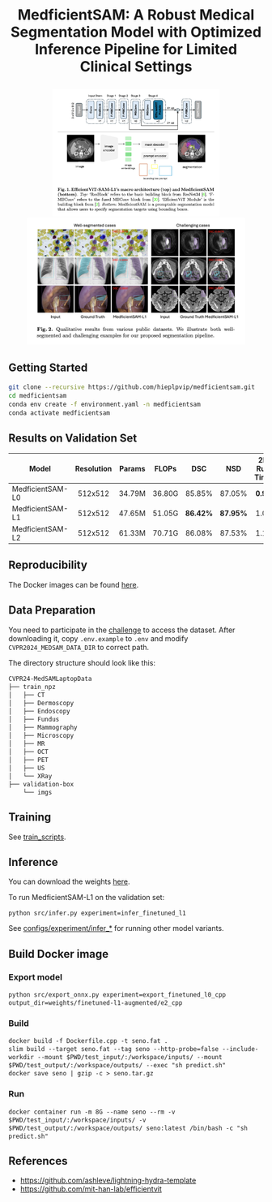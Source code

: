 # <p align="center">MedficientSAM: A Robust Medical Segmentation Model with Optimized Inference Pipeline for Limited Clinical Settings</p>

<p align="center">
<img height="250" alt="screen" src="assets/architecture.png">
<img height="250" alt="screen" src="assets/qualitative.png">
</p>

## Getting Started

```bash
git clone --recursive https://github.com/hieplpvip/medficientsam.git
cd medficientsam
conda env create -f environment.yaml -n medficientsam
conda activate medficientsam
```

<!-- ### Environment and Requirements

| System                  | Ubuntu 22.04.5 LTS              |
| ----------------------- | ------------------------------- |
| CPU                     | AMD EPYC 7742 64-Core Processor |
| RAM                     | 256GB                           |
| GPU (number and type)   | One NVIDIA A100 40G             |
| CUDA version            | 12.0                            |
| Programming language    | Python 3.10                     |
| Deep learning framework | torch 2.2.2, torchvision 0.17.2 | -->

## Results on Validation Set

| Model            | Resolution | Params | FLOPs  |    DSC     |    NSD     | 2D Run Time | 3D Run Time | 2D Memory Usage | 2D Memory Usage |
| ---------------- | :--------: | :----: | :----: | :--------: | :--------: | :---------: | :---------: | :-------------: | :-------------: |
| MedficientSAM-L0 |  512x512   | 34.79M | 36.80G |   85.85%   |   87.05%   |  **0.9s**   |  **7.4s**   |    **448MB**    |    **687MB**    |
| MedficientSAM-L1 |  512x512   | 47.65M | 51.05G | **86.42%** | **87.95%** |    1.0s     |    9.0s     |      553MB      |      793MB      |
| MedficientSAM-L2 |  512x512   | 61.33M | 70.71G |   86.08%   |   87.53%   |    1.1s     |    11.1s    |      663MB      |      903MB      |

## Reproducibility

The Docker images can be found [here](https://drive.google.com/drive/folders/18lXbOa-zbn3GhagknlzxOXmtKGXY6nIk?usp=sharing).

## Data Preparation

You need to participate in the [challenge](https://www.codabench.org/competitions/1847/) to access the dataset.
After downloading it, copy `.env.example` to `.env` and modify `CVPR2024_MEDSAM_DATA_DIR` to correct path.

The directory structure should look like this:

```
CVPR24-MedSAMLaptopData
├── train_npz
│   ├── CT
│   ├── Dermoscopy
│   ├── Endoscopy
│   ├── Fundus
│   ├── Mammography
│   ├── Microscopy
│   ├── MR
│   ├── OCT
│   ├── PET
│   ├── US
│   └── XRay
├── validation-box
    └── imgs
```

## Training

See [train_scripts](./train_scripts/).

## Inference

You can download the weights [here](https://drive.google.com/drive/folders/19RHM-qN4KUlCnHj_SJiUBwSbZybeCZfC?usp=sharing).

To run MedficientSAM-L1 on the validation set:

```
python src/infer.py experiment=infer_finetuned_l1
```

See [configs/experiment/infer\_\*](./configs/experiment) for running other model variants.

## Build Docker image

### Export model

```
python src/export_onnx.py experiment=export_finetuned_l0_cpp output_dir=weights/finetuned-l1-augmented/e2_cpp
```

### Build

```
docker build -f Dockerfile.cpp -t seno.fat .
slim build --target seno.fat --tag seno --http-probe=false --include-workdir --mount $PWD/test_input/:/workspace/inputs/ --mount $PWD/test_output/:/workspace/outputs/ --exec "sh predict.sh"
docker save seno | gzip -c > seno.tar.gz
```

### Run

```
docker container run -m 8G --name seno --rm -v $PWD/test_input/:/workspace/inputs/ -v $PWD/test_output/:/workspace/outputs/ seno:latest /bin/bash -c "sh predict.sh"
```

## References

- https://github.com/ashleve/lightning-hydra-template
- https://github.com/mit-han-lab/efficientvit

<!-- ## Citation

If MedficientSAM is useful or relevant to your research, please kindly recognize our contributions by citing our paper:

```
TBU
``` -->
